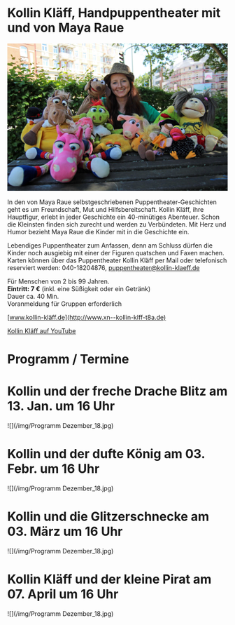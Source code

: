 # Kollin Kläff, Handpuppentheater mit und von Maya Raue

![](/img/Maya_17.jpg)

In den von Maya Raue selbstgeschriebenen Puppentheater-Geschichten geht
es um Freundschaft, Mut und Hilfsbereitschaft. Kollin Kläff, ihre
Hauptfigur, erlebt in jeder Geschichte ein 40-minütiges Abenteuer. Schon
die Kleinsten finden sich zurecht und werden zu Verbündeten. Mit Herz
und Humor bezieht Maya Raue die Kinder mit in die Geschichte ein.

Lebendiges Puppentheater zum Anfassen, denn am Schluss dürfen die Kinder
noch ausgiebig mit einer der Figuren quatschen und Faxen machen. Karten
können über das Puppentheater Kollin Kläff per Mail oder telefonisch
reserviert werden: 040-18204876, <puppentheater@kollin-klaeff.de>

Für Menschen von 2 bis 99 Jahren.  
**Eintritt: 7 €** (inkl. eine Süßigkeit oder ein Getränk)  
Dauer ca. 40 Min.  
Voranmeldung für Gruppen erforderlich

[www.kollin-kläff.de](http://www.xn--kollin-klff-t8a.de)

[Kollin Kläff auf YouTube](https://www.youtube.com/watch?v=sUu6ZtIaJ5Y)




# Programm / Termine 




# Kollin und der freche Drache Blitz am 13. Jan. um 16 Uhr
 
![](/img/Programm Dezember_18.jpg)

# Kollin und der dufte König am 03. Febr. um 16 Uhr

![](/img/Programm Dezember_18.jpg)

# Kollin und die Glitzerschnecke am 03. März um 16 Uhr

![](/img/Programm Dezember_18.jpg)

# Kollin Kläff und der kleine Pirat am 07. April um 16 Uhr

![](/img/Programm Dezember_18.jpg)

